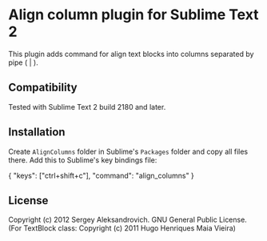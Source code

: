 Align column plugin for Sublime Text 2
======================================

This plugin adds command for align text blocks into columns separated by pipe ( | ).

Compatibility
-------------

Tested with Sublime Text 2 build 2180 and later.

Installation
------------

Create `AlignColumns` folder in Sublime's `Packages` folder and copy all files there. Add this to Sublime's key bindings file:

  { "keys": ["ctrl+shift+c"], "command": "align_columns" }

License
-------

Copyright (c) 2012 Sergey Aleksandrovich. GNU General Public License.
(For TextBlock class: Copyright (c) 2011 Hugo Henriques Maia Vieira)